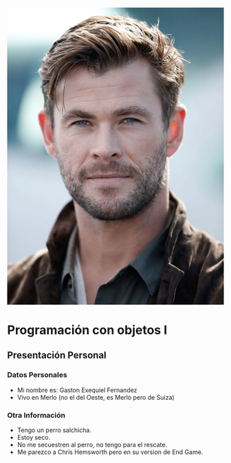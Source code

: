 ![Logo UNAHUR](./Australian-actor-Chris-Hemsworth-2019.webp)

# Programación con objetos I
## Presentación Personal

### Datos Personales
- Mi nombre es: Gaston Exequiel Fernandez
- Vivo en Merlo (no el del Oeste, es Merlo pero de Suiza)


### Otra Información
- Tengo un perro salchicha.
- Estoy seco.
- No me secuestren al perro, no tengo para el rescate.
- Me parezco a Chris Hemsworth pero en su version de End Game. 
